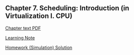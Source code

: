 ## Chapter 7. Scheduling: Introduction (in Virtualization I. CPU)

[Chapter text PDF](https://pages.cs.wisc.edu/~remzi/OSTEP/cpu-sched.pdf)

[Learning Note](./note/README.md)

[Homework (Simulation) Solution](./homework/simulation/README.md)
